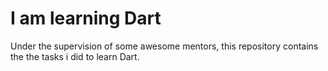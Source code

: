 # I am learning Dart
Under the supervision of some awesome mentors, this repository contains the the tasks i did to learn Dart.
